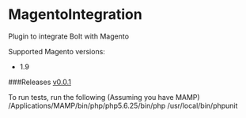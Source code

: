 # MagentoIntegration
Plugin to integrate Bolt with Magento

Supported Magento versions:
+ 1.9

###Releases
[v0.0.1](https://s3-us-west-1.amazonaws.com/bolt-public/magento-integration-release/magento_integration_v001.tar.gz)

To run tests, run the following (Assuming you have MAMP)
/Applications/MAMP/bin/php/php5.6.25/bin/php /usr/local/bin/phpunit
